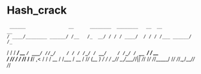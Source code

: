 # Hash_crack

     ______                __      ________  ________   __  __           __  
    / ____/________ ______/ /__   /_  __/ / / / ____/  / / / /___ ______/ /_ 
   / /   / ___/ __ `/ ___/ //_/    / / / /_/ / __/    / /_/ / __ `/ ___/ __ \
  / /___/ /  / /_/ / /__/ ,<      / / / __  / /___   / __  / /_/ (__  ) / / /
  \____/_/   \__,_/\___/_/|_|    /_/ /_/ /_/_____/  /_/ /_/\__,_/____/_/ /_/ 

